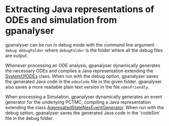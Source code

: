 # Extracting Java representations of ODEs and simulation from gpanalyser #

gpanalyser can be run in debug mode with the command line argument `-debug debugFolder` where `debugFolder` is the folder where all the debug files are output.

Whenever processing an ODE analysis, gpanalyser dynamically generates the necessary ODEs and compiles a Java representation extending the [SystemOfODEs](http://code.google.com/p/gpanalyser/source/browse/src-pctmc/uk/ac/imperial/doc/pctmc/utils/SystemOfODEs.java?name=gpa-0.9.1) class. When run with the debug option, gpanalyser saves the generated Java code in the `odesCode` file in the given folder. gpanalyser also saves a more readable plain text version in the file `odesFriendly`.

When processing a Simulation, gpanalyser dynamically generates an event generator for the underlying PCTMC, compiling a Java representation extending the class [AggregatedStateNexEventGenerator](http://code.google.com/p/gpanalyser/source/browse/src-pctmc/uk/ac/imperial/doc/pctmc/utils/AggregatedStateNextEventGenerator.java?name=gpa-0.9.1). When run with the debug option, gpanalyser saves the generated Java code in the 'codeSim' file in the debug folder.